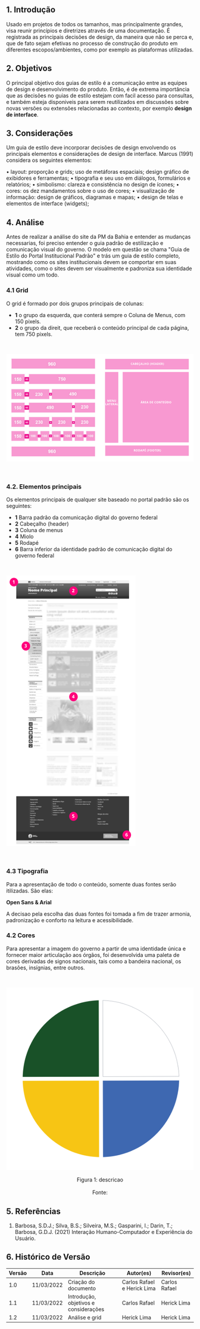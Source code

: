 ## 1. Introdução
   
   Usado em projetos de todos os tamanhos, mas principalmente grandes, visa reunir princípios e diretrizes através de uma documentação. É registrada as principais decisões de design, da maneira que não se perca e, que de fato sejam efetivas no processo de construção do produto em diferentes escopos/ambientes, como por exemplo as plataformas utilizadas.

## 2. Objetivos

  O principal objetivo dos guias de estilo é a comunicação entre as equipes de design e desenvolvimento do produto. Então, é de extrema importância que as decisões no guias de estilo estejam com facil acesso para consultas, e também esteja disponiveis para serem reutilizados em discussões sobre novas versões ou extensões relacionadas ao contexto, por exemplo **design de interface**. 

## 3. Considerações

  Um guia de estilo deve incorporar decisões de design envolvendo os principais elementos e considerações de design de interface. Marcus (1991) considera os seguintes elementos:

  • layout: proporção e grids; uso de metáforas espaciais; design gráfico de exibidores e ferramentas;
  • tipografia e seu uso em diálogos, formulários e relatórios;
  • simbolismo: clareza e consistência no design de ícones;
  • cores: os dez mandamentos sobre o uso de cores;
  • visualização de informação: design de gráficos, diagramas e mapas;
  • design de telas e elementos de interface (widgets);

## 4. Análise

Antes de realizar a análise do site da PM da Bahia e entender as mudanças necessarias, foi preciso entender o guia padrão de estilização e comunicação visual do governo. O modelo em questão se chama "Guia de Estilo do Portal Institucional Padrão" e trás um guia de estilo completo, mostrando como os sites institucionais devem se comportar em suas atividades, como o sites devem ser visualmente e padroniza sua identidade visual como um todo.

### 4.1 Grid

O grid é formado por dois grupos principais de colunas:

- **1** o grupo da esquerda, que conterá sempre o Coluna de Menus, com 150 pixels.
- **2** o grupo da direit, que receberá o conteúdo principal de cada página, tem 750 pixels.

<br>

![](../assets/grid.png)

<br>

### 4.2. Elementos principais

Os elementos principais de qualquer site baseado no portal padrão são os seguintes:


- **1** Barra padrão da comunicação digital do governo federal
- **2** Cabeçalho (header)
- **3** Coluna de menus
- **4** Miolo
- **5** Rodapé
- **6** Barra inferior da identidade padrão de comunicação digital do governo federal

<br>

![](../assets/estruturaprincipal.png)

<br>

### 4.3 Tipografia

Para a apresentação de todo o conteúdo, somente duas fontes serão itilizadas. São elas:

 **Open Sans & Arial**

A decisao pela escolha das duas fontes foi tomada a fim de trazer armonia, padronização e conforto na leitura e acessibilidade.

### 4.2 Cores

Para apresentar a imagem do governo a partir de uma identidade única e fornecer maior articulação aos órgãos, foi desenvolvida uma paleta de cores derivadas de signos nacionais, tais como a bandeira nacional, os brasões, insígnias, entre outros.

<br>

![](../assets/paleta.png)

<center>
  <figcaption class="center">Figura 1: descricao</figcaption>
  <img src="" class="center"><br> 
  <figcaption class:"center">Fonte: </figcaption>
</center>

## 5. Referências
1. Barbosa, S.D.J.; Silva, B.S.; Silveira, M.S.; Gasparini, I.; Darin, T.; Barbosa, G.D.J. (2021) Interação Humano-Computador e Experiência do Usuário.

## 6. Histórico de Versão

| Versão |  Data  |        Descrição        |     Autor(es)     | Revisor(es) |
|--------|--------|-------------------------|-------------------|-------------|
| 1.0    |  11/03/2022  | Criação do documento    |     Carlos Rafael e Herick Lima              | Carlos Rafael |
| 1.1    |  11/03/2022  | Introdução, objetivos e considerações    |     Carlos Rafael              | Herick Lima |
| 1.2    |  11/03/2022  | Análise e grid    |     Herick Lima              | Herick Lima |


